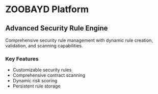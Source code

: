 # ZOOBAYD Platform

## Advanced Security Rule Engine
Comprehensive security rule management with dynamic rule creation, validation, and scanning capabilities.

### Key Features
- Customizable security rules
- Comprehensive contract scanning
- Dynamic risk scoring
- Persistent rule storage